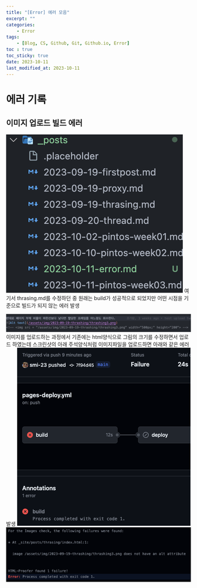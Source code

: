 ```yaml
---
title: "[Error] 에러 모음"
excerpt: ""
categories:
    - Error
tags:
    - [Blog, CS, Github, Git, Github.io, Error]
toc : true
toc_sticky: true
date: 2023-10-11
last_modified_at: 2023-10-11
---
```

# 에러 기록
## 이미지 업로드 빌드 에러
![Alt text](/assets/img/2023-10-11-error/image-1.png)
여기서 thrasing.md를 수정하던 중 원래는 build가 성공적으로 되었지만 어떤 시점을 기준으로 빌드가 되지 않는 에러 발생

![Alt text](/assets/img/2023-10-11-error/image-3.png)
이미지를 업로드하는 과정에서 기존에는 html양식으로 그림의 크기를 수정하면서 업로드 하였는데 스크린샷의 아래 주석양식처럼 이미지파일을 업로드하면 
아래와 같은 에러 발생
![Alt text](/assets/img/2023-10-11-error/image-2.png)
![Alt text](/assets/img/2023-10-11-error/image.png)
